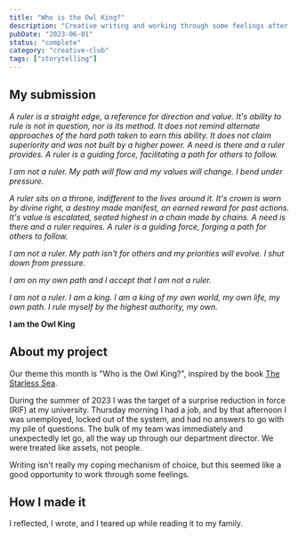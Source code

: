 ```yaml
---
title: "Who is the Owl King?"
description: "Creative writing and working through some feelings after being laid off."
pubDate: "2023-06-01"
status: "complete"
category: "creative-club"
tags: ["storytelling"]
---
```


## My submission

*A ruler is a straight edge, a reference for direction and value. It's ability to rule is not in question, nor is its method. It does not remind alternate approaches of the hard path taken to earn this ability. It does not claim superiority and was not built by a higher power. A need is there and a ruler provides. A ruler is a guiding force, facilitating a path for others to follow.*

*I am not a ruler. My path will flow and my values will change. I bend under pressure.*

*A ruler sits on a throne, indifferent to the lives around it. It's crown is worn by divine right, a destiny made manifest, an earned reward for past actions. It's value is escalated, seated highest in a chain made by chains. A need is there and a ruler requires. A ruler is a guiding force, forging a path for others to follow.*

*I am not a ruler. My path isn't for others and my priorities will evolve. I shut down from pressure.*

*I am on my own path and I accept that I am not a ruler.*

*I am not a ruler. I am a king. I am a king of my own world, my own life, my own path. I rule myself by the highest authority, my own.*

**I am the Owl King**

## About my project

Our theme this month is "Who is the Owl King?", inspired by the book [The Starless Sea](https://en.wikipedia.org/wiki/The_Starless_Sea).

During the summer of 2023 I was the target of a surprise reduction in force (RIF) at my university. Thursday morning I had a job, and by that afternoon I was unemployed, locked out of the system, and had no answers to go with my pile of questions. The bulk of my team was immediately and unexpectedly let go, all the way up through our department director. We were treated like assets, not people.

Writing isn't really my coping mechanism of choice, but this seemed like a good opportunity to work through some feelings.

## How I made it

I reflected, I wrote, and I teared up while reading it to my family.
